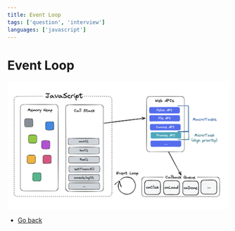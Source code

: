 ```yaml
---
title: Event Loop
tags: ['question', 'interview']
languages: ['javascript']
---
```

# Event Loop

![Event Loop](https://raw.githubusercontent.com/AndersDeath/holy-theory/main/images/event-loop.png)

* [Go back](../readme.md)